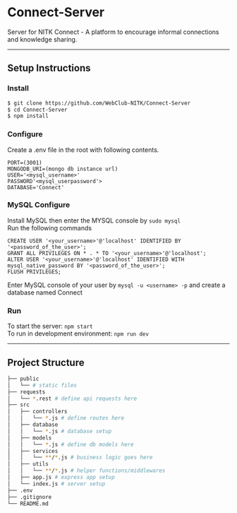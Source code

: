 # Connect-Server
Server for NITK Connect - A platform to encourage informal connections and knowledge sharing.

---

## Setup Instructions
### Install
```bash
$ git clone https://github.com/WebClub-NITK/Connect-Server
$ cd Connect-Server
$ npm install
```
### Configure
Create a .env file in the root with following contents.
```
PORT=(3001)
MONGODB_URI=(mongo db instance url)
USER='<mysql_username>'
PASSWORD'<mysql_userpassword'>
DATABASE='Connect'
```
### MySQL Configure
Install MySQL then enter the MYSQL console by  ```sudo mysql``` <br/>
Run the following commands

```
CREATE USER '<your_username>'@'localhost' IDENTIFIED BY '<password_of_the_user>';
GRANT ALL PRIVILEGES ON * . * TO '<your_username>'@'localhost';
ALTER USER '<your_username>'@'localhost' IDENTIFIED WITH mysql_native_password BY '<password_of_the_user>';
FLUSH PRIVILEGES;
```
Enter MySQL console of your user by ```mysql -u <username> -p``` and create a database named Connect

### Run
To start the server: `npm start`  
To run in development environment: `npm run dev`

---

## Project Structure

```bash
├── public
│   └── # static files 
├── requests
│   └── *.rest # define api requests here
├── src
│   ├── controllers
│   │   └── *.js # define routes here
│   ├── database
│   │   └── *.js # database setup
│   ├── models
│   │   └── *.js # define db models here
│   ├── services
│   │   └── **/*.js # business logic goes here
│   ├── utils
│   │   └── **/*.js # helper functions/middlewares
│   ├── app.js # express app setup
│   └── index.js # server setup
├── .env
├── .gitignore
└── README.md
```

